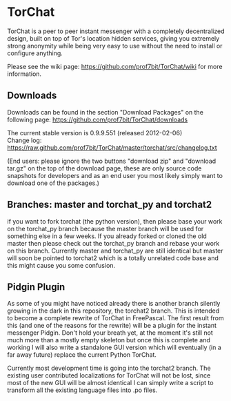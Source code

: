 TorChat
=======

TorChat is a peer to peer instant messenger with a completely decentralized design, 
built on top of Tor's location hidden services, giving you extremely strong anonymity 
while being very easy to use without the need to install or configure anything.

Please see the wiki page: https://github.com/prof7bit/TorChat/wiki for more information.

Downloads
---------
Downloads can be found in the section "Download Packages" on the following page: 
https://github.com/prof7bit/TorChat/downloads

The current stable version is 0.9.9.551 (released 2012-02-06)  
Change log: https://raw.github.com/prof7bit/TorChat/master/torchat/src/changelog.txt

(End users: please ignore the two buttons "download zip" and "download tar.gz" on
the top of the download page, these are only source code snapshots for developers 
and as an end user you most likely simply want to download one of the packages.)

Branches: master and torchat_py and torchat2
--------------------------------------------
if you want to fork torchat (the python version), then please base your work 
on the torchat_py branch because the master branch will be used for something 
else in a few weeks. If you already forked or cloned the old master then please 
check out the torchat_py branch and rebase your work on this branch. Currently
master and torchat_py are still identical but master will soon be pointed to 
torchat2 which is a totally unrelated code base and this might cause you some 
confusion.

Pidgin Plugin
-------------
As some of you might have noticed already there is another branch silently growing 
in the dark in this repository, the torchat2 branch. This is intended to become a 
complete rewrite of TorChat in FreePascal. The first result from this (and one of 
the reasons for the rewrite) will be a plugin for the instant messenger Pidgin.
Don't hold your breath yet, at the moment it's still not much more than a mostly 
empty skeleton but once this is complete and working I will also write a standalone 
GUI version which will eventually (in a far away future) replace the current Python 
TorChat.

Currently most development time is going into the torchat2 branch. The existing user 
contributed localizations for TorChat will not be lost, since most of the new GUI 
will be almost identical I can simply write a script to transform all the existing 
language files into .po files.

